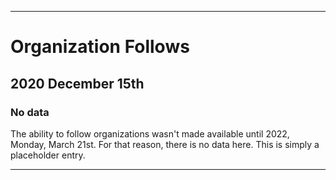 
***

# Organization Follows

## 2020 December 15th

### No data

The ability to follow organizations wasn't made available until 2022, Monday, March 21st. For that reason, there is no data here. This is simply a placeholder entry.

***
